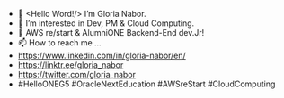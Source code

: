 - 👋 <Hello Word!/>  I’m Gloria Nabor.
- 👀 I’m interested in Dev, PM & Cloud Computing.
- 🌱 AWS re/start & AlumniONE Backend-End dev.Jr!
- 📫 How to reach me ...
- https://www.linkedin.com/in/gloria-nabor/en/
- https://linktr.ee/gloria_nabor
- https://twitter.com/gloria_nabor
- #HelloONEG5 #OracleNextEducation    #AWSreStart #CloudComputing
<!---
I'm a beginner to create a ✨ special ✨ repository. `README.md`
--->
